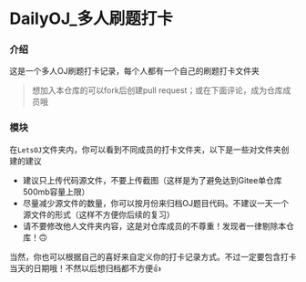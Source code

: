 # DailyOJ_多人刷题打卡

### 介绍

这是一个多人OJ刷题打卡记录，每个人都有一个自己的刷题打卡文件夹

> 想加入本仓库的可以fork后创建pull request；或在下面评论，成为仓库成员哦

### 模块

在`LetsOJ`文件夹内，你可以看到不同成员的打卡文件夹，以下是一些对文件夹创建的建议

* 建议只上传代码源文件，不要上传截图（这样是为了避免达到Gitee单仓库500mb容量上限）
* 尽量减少源文件的数量，你可以按月份来归档OJ题目代码。不建议一天一个源文件的形式（这样不方便你后续的复习）
* 请不要修改他人文件夹内容，这是对仓库成员的不尊重！发现者一律剔除本仓库！🙃

当然，你也可以根据自己的喜好来自定义你的打卡记录方式。不过一定要包含打卡当天的日期哦！不然以后想归档都不方便👍


